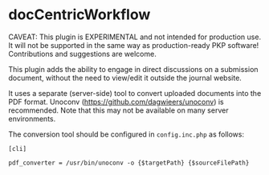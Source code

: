 docCentricWorkflow
==================

CAVEAT: This plugin is EXPERIMENTAL and not intended for production use. It
will not be supported in the same way as production-ready PKP software!
Contributions and suggestions are welcome.

This plugin adds the ability to engage in direct discussions on a submission
document, without the need to view/edit it outside the journal website.

It uses a separate (server-side) tool to convert uploaded documents into the
PDF format. Unoconv (https://github.com/dagwieers/unoconv) is recommended.
Note that this may not be available on many server environments.

The conversion tool should be configured in `config.inc.php` as follows:

```
[cli]

pdf_converter = /usr/bin/unoconv -o {$targetPath} {$sourceFilePath}
```
